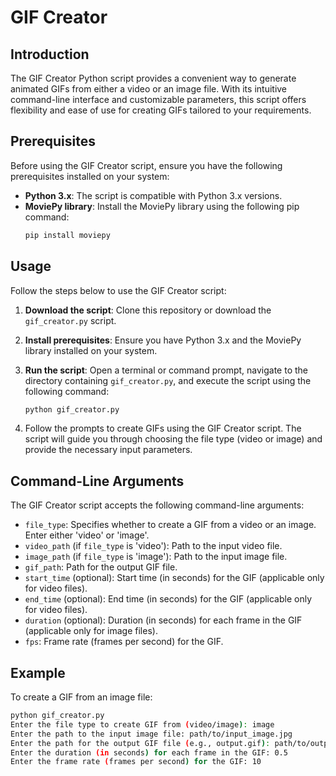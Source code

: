 # GIF Creator

## Introduction

The GIF Creator Python script provides a convenient way to generate animated GIFs from either a video or an image file. With its intuitive command-line interface and customizable parameters, this script offers flexibility and ease of use for creating GIFs tailored to your requirements.

## Prerequisites

Before using the GIF Creator script, ensure you have the following prerequisites installed on your system:

- **Python 3.x**: The script is compatible with Python 3.x versions.
- **MoviePy library**: Install the MoviePy library using the following pip command:
  ```bash
  pip install moviepy
## Usage

Follow the steps below to use the GIF Creator script:

1. **Download the script**: Clone this repository or download the `gif_creator.py` script.

2. **Install prerequisites**: Ensure you have Python 3.x and the MoviePy library installed on your system.

3. **Run the script**: Open a terminal or command prompt, navigate to the directory containing `gif_creator.py`, and execute the script using the following command:
   ```bash
   python gif_creator.py
4. Follow the prompts to create GIFs using the GIF Creator script. The script will guide you through choosing the file type (video or image) and provide the necessary input parameters.

## Command-Line Arguments

The GIF Creator script accepts the following command-line arguments:

- `file_type`: Specifies whether to create a GIF from a video or an image. Enter either 'video' or 'image'.
- `video_path` (if `file_type` is 'video'): Path to the input video file.
- `image_path` (if `file_type` is 'image'): Path to the input image file.
- `gif_path`: Path for the output GIF file.
- `start_time` (optional): Start time (in seconds) for the GIF (applicable only for video files).
- `end_time` (optional): End time (in seconds) for the GIF (applicable only for video files).
- `duration` (optional): Duration (in seconds) for each frame in the GIF (applicable only for image files).
- `fps`: Frame rate (frames per second) for the GIF.

## Example

To create a GIF from an image file:

```bash
python gif_creator.py
Enter the file type to create GIF from (video/image): image
Enter the path to the input image file: path/to/input_image.jpg
Enter the path for the output GIF file (e.g., output.gif): path/to/output.gif
Enter the duration (in seconds) for each frame in the GIF: 0.5
Enter the frame rate (frames per second) for the GIF: 10
